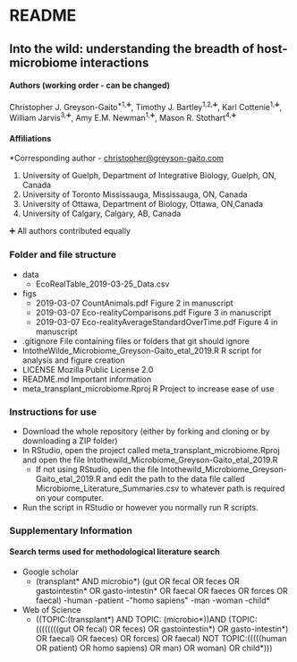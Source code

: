 # README

## Into the wild: understanding the breadth of host-microbiome interactions


#### Authors (working order - can be changed)

Christopher J. Greyson-Gaito<sup>*1,:heavy_plus_sign:</sup>, Timothy J. Bartley<sup>1,2,:heavy_plus_sign:</sup>, Karl Cottenie<sup>1,:heavy_plus_sign:</sup>, William Jarvis<sup>3,:heavy_plus_sign:</sup>, Amy E.M. Newman<sup>1,:heavy_plus_sign:</sup>, Mason R. Stothart<sup>4,:heavy_plus_sign:</sup>

#### Affiliations

*Corresponding author - christopher@greyson-gaito.com

1. University of Guelph, Department of Integrative Biology, Guelph, ON, Canada
2. University of Toronto Mississauga, Mississauga, ON, Canada
3. University of Ottawa, Department of Biology, Ottawa, ON,Canada
4. University of Calgary, Calgary, AB, Canada

:heavy_plus_sign: All authors contributed equally

### Folder and file structure
* data
    * EcoRealTable_2019-03-25_Data.csv
* figs
    * 2019-03-07 CountAnimals.pdf	Figure 2 in manuscript
    * 2019-03-07 Eco-realityComparisons.pdf  Figure 3 in manuscript
    * 2019-03-07 Eco-realityAverageStandardOverTime.pdf  Figure 4 in manuscript
* .gitignore  File containing files or folders that git should ignore
* IntotheWilde_Microbiome_Greyson-Gaito_etal_2019.R  R script for analysis and figure creation
* LICENSE  Mozilla Public License 2.0
* README.md  Important information
* meta_transplant_microbiome.Rproj  R Project to increase ease of use



### Instructions for use
* Download the whole repository (either by forking and cloning or by downloading a ZIP folder)
* In RStudio, open the project called meta_transplant_microbiome.Rproj and open the file Intothewild_Microbiome_Greyson-Gaito_etal_2019.R
	* If not using RStudio, open the file Intothewild_Microbiome_Greyson-Gaito_etal_2019.R and edit the path to the data file called Microbiome_Literature_Summaries.csv to whatever path is required on your computer.
* Run the script in RStudio or however you normally run R scripts.

### Supplementary Information

#### Search terms used for methodological literature search

* Google scholar
	* (transplant* AND microbio*) (gut OR fecal OR feces OR gastointestin* OR gasto-intestin* OR faecal OR faeces OR forces OR faecal) -human -patient -"homo sapiens" -man -woman -child*
* Web of Science
	* ((TOPIC:(transplant*) AND TOPIC: (microbio*))AND (TOPIC: ((((((((gut OR fecal) OR feces) OR gastointestin*) OR gasto-intestin*) OR faecal) OR faeces) OR forces) OR faecal) NOT TOPIC:(((((human OR patient) OR homo sapiens) OR man) OR woman) OR child*)))

